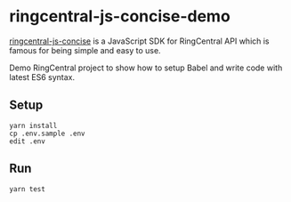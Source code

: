 # ringcentral-js-concise-demo

[ringcentral-js-concise](https://github.com/tylerlong/ringcentral-js-concise) is a JavaScript SDK for RingCentral API which is famous for being simple and easy to use.

Demo RingCentral project to show how to setup Babel and write code with latest ES6 syntax.


## Setup

```
yarn install
cp .env.sample .env
edit .env
```

## Run

```
yarn test
```
